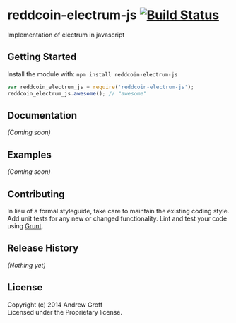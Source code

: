 # reddcoin-electrum-js [![Build Status](https://secure.travis-ci.org/reddcoin-project/reddcoin-electrum-js.png?branch=master)](http://travis-ci.org/reddcoin-project/reddcoin-electrum-js)

Implementation of electrum in javascript

## Getting Started
Install the module with: `npm install reddcoin-electrum-js`

```javascript
var reddcoin_electrum_js = require('reddcoin-electrum-js');
reddcoin_electrum_js.awesome(); // "awesome"
```

## Documentation
_(Coming soon)_

## Examples
_(Coming soon)_

## Contributing
In lieu of a formal styleguide, take care to maintain the existing coding style. Add unit tests for any new or changed functionality. Lint and test your code using [Grunt](http://gruntjs.com/).

## Release History
_(Nothing yet)_

## License
Copyright (c) 2014 Andrew Groff  
Licensed under the Proprietary license.
